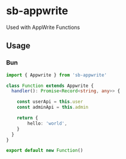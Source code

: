 # sb-appwrite

Used with AppWrite Functions

## Usage

### Bun

```typescript
import { Appwrite } from 'sb-appwrite'

class Function extends Appwrite {
  handler(): Promise<Record<string, any>> {

    const userApi = this.user
    const adminApi = this.admin

    return {
        hello: 'world',
    } 
  }
}

export default new Function()
```

